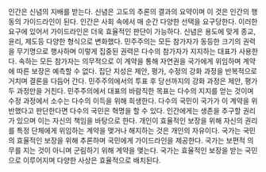인간은 신념의 지배를 받는다.
신념은 고도의 추론의 결과의 요약이며 이 것은 인간의 행동의 가이드라인이 된다.
인간은 사회 속에서 매 순간 다양한 선택을 요구당한다.
이러한 요구에 있어서 가이드라인은 더욱 효율적인 판단이 가능하다.
신념은 용도에 맞게 종교, 윤리, 제도등 다양한 형식으로 변화했다.
민주주의는 모든 참가자가 동등한 크기의 권력을 무기명으로 행사하며 이렇게 집중된 권력은 다수의 참가자가 지지하는 대표가 사용한다.
속하는 모든 참가자는 의무적으로 이 계약을 통해 자연권을 국가에게 위임하며 계약에 따른 보장은 예측할 수 없다. 
집단 지성은 제안, 평가, 수정의 강화 과정을 반복적으로 거치며 결론을 다듬어 간다.
민주주의에서의 투표 후 당선까지의 강화 과정은 제안, 평가 두 과정만을 거친다.
민주주의에서 대표의 바람직한 목표는 다수의 지지를 얻는 것이며 수정 과정에서 소수는 다수의 이득을 위해 희생한다.
다수의 국민이 국가가 이 계약을 위반했다고 판단한다면 다수의 국민은 혁명을 할 수 있다.
인간에게는 생존을 추구할 권리가 있으며 이는 자신의 책임을 바탕으로 한다.
개인이 효율적인 보장을 위해 자신의 권리를 특정 단체에게 위임하는 계약을 맺거나 해지하는 것은 개인의 자유이다.
국가는 국민의 효율적인 보장을 위해 추론하며 국민에게 가이드라인을 제공한다.
국가는 보편적 의무를 지는 것이 아니며 군림하기 위해 계약을 맺는다.
국가는 효율적인 보장을 받는 국민으로 이루어지며 다양한 사상은 효율적으로 배치된다.
